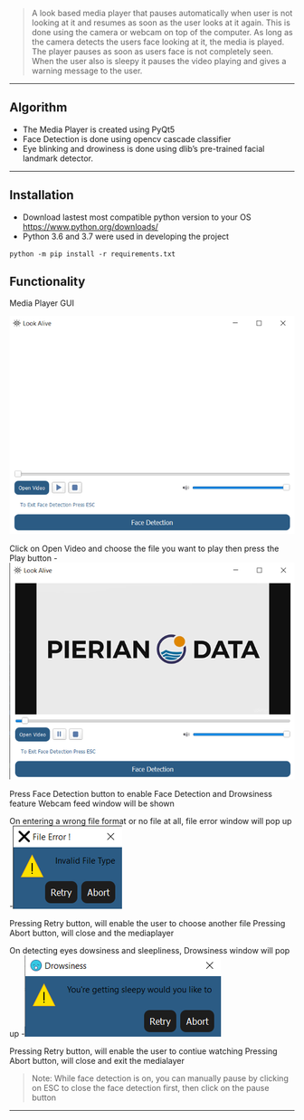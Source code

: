 >A look based media player that pauses automatically when user is not looking at it and resumes as soon as the user looks at it again.
This is done using the camera or webcam on top of the computer. As long as the camera detects the users face looking at it, the media is played. The player pauses as soon as users face is not completely seen. When the user also is sleepy it pauses the video playing and gives a warning message to the user. 

---
## Algorithm
- The Media Player is created using PyQt5
- Face Detection is done using opencv cascade classifier
- Eye blinking and drowiness is done using  dlib’s pre-trained facial landmark detector.

---
## Installation 
- Download lastest most compatible python version to your OS https://www.python.org/downloads/ 
- Python 3.6 and 3.7 were used in developing the project
```
python -m pip install -r requirements.txt
```

## Functionality
Media Player GUI


![alt text](https://github.com/AbdelrahmanElsherif/look-based-media-player/blob/master/Media_Player/Screenshot%20(178).png?raw=true)








Click on Open Video and choose the file you want to play then press the Play button 
-![alt text](https://github.com/AbdelrahmanElsherif/look-based-media-player/blob/master/Media_Player/Screenshot%20(179).png?raw=true)



Press Face Detection button to enable Face Detection and Drowsiness feature 
Webcam feed window will be shown 

On entering a wrong file format or no file at all, file error window will pop up 
-![alt text](https://github.com/AbdelrahmanElsherif/look-based-media-player/blob/master/Media_Player/Screenshot%20(181).png?raw=true)












Pressing Retry button, will enable the user to choose another file 
Pressing Abort button, will close and the mediaplayer 


On detecting eyes dowsiness and sleepliness, Drowsiness window will pop up 
-![alt text](https://github.com/AbdelrahmanElsherif/look-based-media-player/blob/master/Media_Player/Screenshot%20(182).png?raw=true)









Pressing Retry button, will enable the user to contiue watching 
Pressing Abort button, will close and exit the medialayer  



 
 > Note: While face detection is on, you can manually pause by clicking on ESC to close the face detection first, then click on the pause button
 
---
